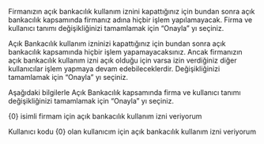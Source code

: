Firmanızın açık bankacılık kullanım iznini kapattığınız için bundan sonra açık bankacılık kapsamında firmanız adına hiçbir işlem yapılamayacak. Firma ve kullanıcı tanımı değişikliğinizi tamamlamak için “Onayla” yı seçiniz.

Açık Bankacılık kullanım izninizi kapattığınız için bundan sonra açık bankacılık kapsamında hiçbir işlem yapamayacaksınız. Ancak firmanızın açık bankacılık kullanım izni açık olduğu için varsa izin verdiğiniz diğer kullanıcılar işlem yapmaya devam edebileceklerdir. Değişikliğinizi tamamlamak için “Onayla” yı seçiniz.

Aşağıdaki bilgilerle Açık Bankacılık kapsamında firma  ve kullanıcı tanımı değişikliğinizi tamamlamak için “Onayla” yı seçiniz.

{0} isimli firmam için açık bankacılık kullanım izni veriyorum

Kullanıcı kodu {0} olan kullanıcım için açık bankacılık kullanım izni veriyorum
